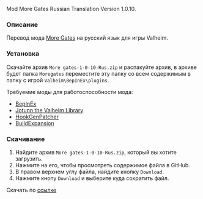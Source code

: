 Mod More Gates Russian Translation Version 1.0.10.

### Описание

Перевод мода [More Gates](https://www.nexusmods.com/valheim/mods/1087) на русский язык для игры Valheim. 

### Установка

Скачайте архив `More gates-1-0-10-Rus.zip` и распакуйте архив, в архиве будет папка `Moregates` переместите эту папку со всем содержимым в папку с игрой `Valheim\BepInEx\plugins`.

Требуемие моды для работоспособности мода:
* [BepInEx](https://valheim.thunderstore.io/package/denikson/BepInExPack_Valheim/)
* [Jotunn the Valheim Library](https://valheim.thunderstore.io/package/ValheimModding/Jotunn/)
* [HookGenPatcher](https://valheim.thunderstore.io/package/ValheimModding/HookGenPatcher/)
* [BuildExpansion](https://valheim.thunderstore.io/package/MixoneFinallyHere/BuildExpansion/)

### Скачивание
1. Найдите архив `More gates-1-0-10-Rus.zip`, который вы хотите загрузить.
2. Нажмите на его, чтобы просмотреть содержимое файла в GitHub.
3. В правом верхнем углу файла, найдите кнопку `Download`.
4. Нажмите кнопу `Download` и выберите куда сохратить файл.

Скачать по [ссылке](https://github.com/Dominowood371/Valheim-Mods/raw/main/Valheim%20Mods%20Russian%20Translation/More%20Gates/More%20gates-1-0-10-Rus.zip)

